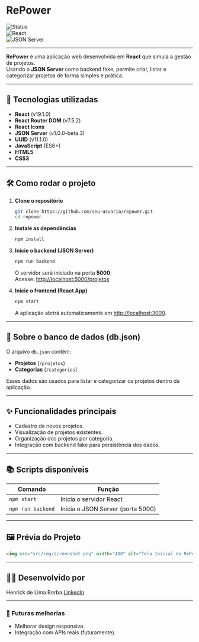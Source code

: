 
# RePower

![Status](https://img.shields.io/badge/%20concluido-green)  
![React](https://img.shields.io/badge/React-19.1.0-blue)  
![JSON Server](https://img.shields.io/badge/JSON_Server-1.0.0-red)  

---

**RePower** é uma aplicação web desenvolvida em **React** que simula a gestão de projetos.  
Usando o **JSON Server** como backend fake, permite criar, listar e categorizar projetos de forma simples e prática.

---

## 🚀 Tecnologias utilizadas

- **React** (v19.1.0)
- **React Router DOM** (v7.5.2)
- **React Icons**
- **JSON Server** (v1.0.0-beta.3)
- **UUID** (v11.1.0)
- **JavaScript** (ES6+)
- **HTML5**
- **CSS3**

---

## 🛠️ Como rodar o projeto

1. **Clone o repositório**
   ```bash
   git clone https://github.com/seu-usuario/repower.git
   cd repower
   ```

2. **Instale as dependências**
   ```bash
   npm install
   ```

3. **Inicie o backend (JSON Server)**
   ```bash
   npm run backend
   ```
   O servidor será iniciado na porta **5000**:  
   Acesse: [http://localhost:5000/projetos](http://localhost:5000/projetos)

4. **Inicie o frontend (React App)**
   ```bash
   npm start
   ```
   A aplicação abrirá automaticamente em [http://localhost:3000](http://localhost:3000).

---

## 📄 Sobre o banco de dados (db.json)

O arquivo `db.json` contém:
- **Projetos** (`/projetos`)
- **Categorias** (`/categories`)

Esses dados são usados para listar e categorizar os projetos dentro da aplicação.

---

## ✨ Funcionalidades principais

- Cadastro de novos projetos.
- Visualização de projetos existentes.
- Organização dos projetos por categoria.
- Integração com backend fake para persistência dos dados.

---

## 📚 Scripts disponíveis

| Comando           | Função                                |
| ----------------- | ------------------------------------- |
| `npm start`       | Inicia o servidor React               |
| `npm run backend` | Inicia o JSON Server (porta 5000)     |

---

## 🖼️ Prévia do Projeto

```markdown
<img src="src/img/screenshot.png" width="400" alt="Tela Inicial do RePower" />
```
---

## 🧑‍💻 Desenvolvido por

Henrick de Lima Borba [LinkedIn](https://www.linkedin.com/in/henrick-brb/)

---

### 🎯 Futuras melhorias

- Melhorar design responsivo.
- Integração com APIs reais (futuramente).
